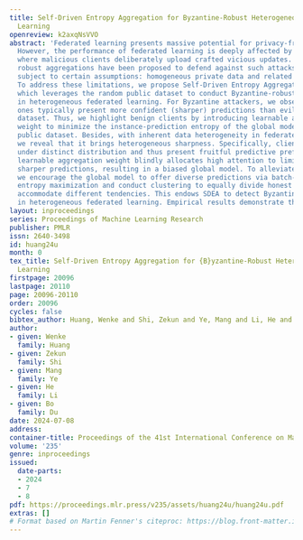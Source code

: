```yaml
---
title: Self-Driven Entropy Aggregation for Byzantine-Robust Heterogeneous Federated
  Learning
openreview: k2axqNsVVO
abstract: 'Federated learning presents massive potential for privacy-friendly collaboration.
  However, the performance of federated learning is deeply affected by byzantine attacks,
  where malicious clients deliberately upload crafted vicious updates. While various
  robust aggregations have been proposed to defend against such attacks, they are
  subject to certain assumptions: homogeneous private data and related proxy datasets.
  To address these limitations, we propose Self-Driven Entropy Aggregation (SDEA),
  which leverages the random public dataset to conduct Byzantine-robust aggregation
  in heterogeneous federated learning. For Byzantine attackers, we observe that benign
  ones typically present more confident (sharper) predictions than evils on the public
  dataset. Thus, we highlight benign clients by introducing learnable aggregation
  weight to minimize the instance-prediction entropy of the global model on the random
  public dataset. Besides, with inherent data heterogeneity in federated learning,
  we reveal that it brings heterogeneous sharpness. Specifically, clients are optimized
  under distinct distribution and thus present fruitful predictive preferences. The
  learnable aggregation weight blindly allocates high attention to limited ones for
  sharper predictions, resulting in a biased global model. To alleviate this problem,
  we encourage the global model to offer diverse predictions via batch-prediction
  entropy maximization and conduct clustering to equally divide honest weights to
  accommodate different tendencies. This endows SDEA to detect Byzantine attackers
  in heterogeneous federated learning. Empirical results demonstrate the effectiveness.'
layout: inproceedings
series: Proceedings of Machine Learning Research
publisher: PMLR
issn: 2640-3498
id: huang24u
month: 0
tex_title: Self-Driven Entropy Aggregation for {B}yzantine-Robust Heterogeneous Federated
  Learning
firstpage: 20096
lastpage: 20110
page: 20096-20110
order: 20096
cycles: false
bibtex_author: Huang, Wenke and Shi, Zekun and Ye, Mang and Li, He and Du, Bo
author:
- given: Wenke
  family: Huang
- given: Zekun
  family: Shi
- given: Mang
  family: Ye
- given: He
  family: Li
- given: Bo
  family: Du
date: 2024-07-08
address:
container-title: Proceedings of the 41st International Conference on Machine Learning
volume: '235'
genre: inproceedings
issued:
  date-parts:
  - 2024
  - 7
  - 8
pdf: https://proceedings.mlr.press/v235/assets/huang24u/huang24u.pdf
extras: []
# Format based on Martin Fenner's citeproc: https://blog.front-matter.io/posts/citeproc-yaml-for-bibliographies/
---
```

